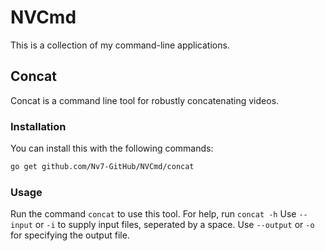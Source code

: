 # NVCmd
This is a collection of my command-line applications.

## Concat
Concat is a command line tool for robustly concatenating videos.
### Installation
You can install this with the following commands:
```bash
go get github.com/Nv7-GitHub/NVCmd/concat
```
### Usage
Run the command `concat` to use this tool.
For help, run `concat -h`
Use `--input` or `-i` to supply input files, seperated by a space. Use `--output` or `-o` for specifying the output file.